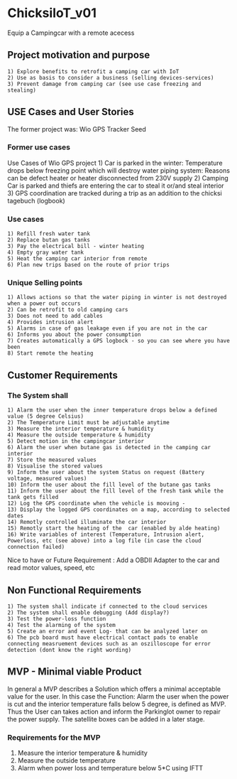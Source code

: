 # ChicksiIoT_v01
Equip a Campingcar with a remote acecess

## Project motivation and purpose 
	1) Explore benefits to retrofit a camping car with IoT
	2) Use as basis to consider a business (selling devices-services)
	3) Prevent damage from camping car (see use case freezing and stealing)

## USE Cases and User Stories
The former project was: Wio GPS Tracker Seed 
### Former use cases
Use Cases of Wio GPS project
	1) Car is parked in the winter: Temperature drops below freezing point which will destroy water piping system: Reasons can be defect heater or heater disconnected from 230V supply
	2) Camping Car is parked and thiefs are entering the car to steal it or/and steal interior
	3) GPS coordination are tracked during a trip as an addition to the chicksi tagebuch (logbook)

### Use cases
	1) Refill fresh water tank 
	2) Replace butan gas tanks
	3) Pay the electrical bill - winter heating 
	4) Empty gray water tank
	5) Heat the camping car interior from remote
	6) Plan new trips based on the route of prior trips
	
### Unique Selling points
	1) Allows actions so that the water piping in winter is not destroyed  when a power out occurs
	2) Can be retrofit to old camping cars 
	3) Does not need to add cables
	4) Provides intrusion alert
	5) Alarms in case of gas leakage even if you are not in the car
	6) Informs you about the power consumption 
	7) Creates automatically a GPS logbock - so you can see where you have been
	8) Start remote the heating
	

## Customer Requirements
### The System shall
	1) Alarm the user when the inner temperature drops below a defined value (5 degree Celsius)
	2) The Temperature Limit must be adjustable anytime
	3) Measure the interior temperature & humidity
	4) Measure the outside temperature & humidity
	5) Detect motion in the campingcar interior 
	6) Alarm the user when butane gas is detected in the camping car interior
	7) Store the measured values
	8) Visualise the stored values
	9) Inform the user about the system Status on request (Battery voltage, measured values)
	10) Inform the user about the fill level of the butane gas tanks
	11) Inform the user about the fill level of the fresh tank while the tank gets filled
	12) Log the GPS coordinate when the vehicle is mooving - 
	13) Display the logged GPS coordinates on a map, according to selected dates
	14) Remotly controlled illuminate the car interior
	15) Remotly start the heating of the  car (enabled by alde heating)
	16) Write variables of interest (Temperature, Intrusion alert, Powerloss, etc (see above) into a log file (in case the cloud connection failed)
	

Nice to have or Future Requirement : Add a OBDII Adapter to the car and read motor values, speed, etc

## Non Functional Requirements
	1) The system shall indicate if connected to the cloud services
	2) The system shall enable debugging (Add display?)
	3) Test the power-loss function
	4) Test the alarming of the system
	5) Create an error and event Log- that can be analyzed later on
	6) The pcb board must have electrical contact pads to enable connecting measruement devices such as an oszilloscope for error detection (dont know the right wording)
	
	



## MVP - Minimal viable Product
In general a MVP describes a Solution which offers a minimal acceptable value for the user. In this case the Function: Alarm the user when the power is cut and the interior temperature falls below 5 degree, is defined as MVP. Thus the User can takes action and inform the Parkinglot owner to repair the power supply.
The satellite boxes can be added in a later stage.

### Requirements for the MVP
1) Measure the interior temperature & humidity
2) Measure the outside temperature
3) Alarm when power loss and temperature below 5*C using IFTT
